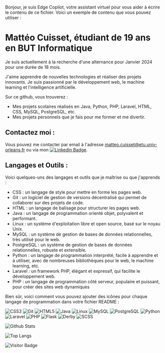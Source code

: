 Bonjour, je suis Edge Copilot, votre assistant virtuel pour vous aider à écrire le contenu de ce fichier. Voici un exemple de contenu que vous pouvez utiliser :

# Mattéo Cuisset, étudiant de 19 ans en BUT Informatique

Je suis actuellement à la recherche d'une alternance pour Janvier 2024 pour une durée de 18 mois.

J'aime apprendre de nouvelles technologies et réaliser des projets innovants. Je suis passionné par le développement web, le machine learning et l'intelligence artificielle.

Sur ce github, vous trouverez :

- Mes projets scolaires réalisés en Java, Python, PHP, Laravel, HTML, CSS, MySQL, PostgreSQL, etc.
- Mes projets personnels que je fais pour me former et me divertir.

## Contactez moi :

Vous pouvez me contacter par email à l'adresse matteo.cuisset@etu.univ-orleans.fr ou via mon [![Linkedin Badge](https://img.shields.io/badge/ekotristiyadi-%230077B5.svg?&style=for-the-badge&logo=linkedin&logoColor=white)](www.linkedin.com/in/mattéo-cuisset-33b745295).

## Langages et Outils :

Voici quelques-uns des langages et outils que je maîtrise ou que j'apprends :

- CSS : un langage de style pour mettre en forme les pages web.
- Git : un logiciel de gestion de versions décentralisé qui permet de collaborer sur des projets de code.
- HTML : un langage de balisage pour structurer les pages web.
- Java : un langage de programmation orienté objet, polyvalent et performant.
- Linux : un système d'exploitation libre et open source, basé sur le noyau Unix.
- MySQL : un système de gestion de bases de données relationnelles, très utilisé pour le web.
- PostgreSQL : un système de gestion de bases de données relationnelles, robuste et extensible.
- Python : un langage de programmation interprété, facile à apprendre et à utiliser, avec de nombreuses bibliothèques pour le web, le machine learning, etc.
- Laravel : un framework PHP, élégant et expressif, qui facilite le développement web.
- PHP : un langage de programmation côté serveur, populaire et puissant, pour créer des sites web dynamiques

Bien sûr, voici comment vous pouvez ajouter des icônes pour chaque langage de programmation dans votre fichier README :

![CSS3](https://img.shields.io/badge/-CSS3-1572B6?style=flat-square&logo=css3)
![Git](https://img.shields.io/badge/-Git-black?style=flat-square&logo=git)
![HTML5](https://img.shields.io/badge/-HTML5-E34F26?style=flat-square&logo=html5&logoColor=white)
![Java](https://img.shields.io/badge/-java-red?style=flat-square&logo=java)
![Linux](https://img.shields.io/badge/-Linux-black?style=flat-square&logo=Linux)
![MySQL](https://img.shields.io/badge/-MySQL-black?style=flat-square&logo=mysql)
![PostgreSQL](https://img.shields.io/badge/-PostgreSQL-black?style=flat-square&logo=postgresql)
![Python](https://img.shields.io/badge/-Python-black?style=flat-square&logo=Python)
![Laravel](https://img.shields.io/badge/-Laravel-black?style=flat-square&logo=laravel)
![PHP](https://img.shields.io/badge/-PHP-black?style=flat-square&logo=php)
![Flask](https://img.shields.io/badge/-Flask-black?style=flat-square&logo=flask)
![Derby](https://img.shields.io/badge/-DerbyJS-e53935?style=flat-square&logo=derby)
![SCSS](https://img.shields.io/badge/-SCSS-blue?style=flat-square&logo=sass)


![Github Stats](https://github-readme-stats.vercel.app/api?username=flyns157&show_icons=true&count_private=true)

![Top Langs](https://github-readme-stats.vercel.app/api/top-langs/?username=flyns157&layout=compact)

![Visitor Badge](https://visitor-badge.laobi.icu/badge?page_id=flyns157)
